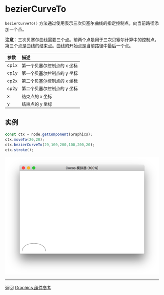 # bezierCurveTo

`bezierCurveTo()` 方法通过使用表示三次贝塞尔曲线的指定控制点，向当前路径添加一个点。

**注意**：三次贝塞尔曲线需要三个点。前两个点是用于三次贝塞尔计算中的控制点，第三个点是曲线的结束点。曲线的开始点是当前路径中最后一个点。

| 参数 |   描述
| :-------------- | :----------- |
|cp1x | 第一个贝塞尔控制点的 x 坐标
|cp1y | 第一个贝塞尔控制点的 y 坐标
|cp2x | 第二个贝塞尔控制点的 x 坐标
|cp2y | 第二个贝塞尔控制点的 y 坐标
|x | 结束点的 x 坐标
|y | 结束点的 y 坐标

## 实例

```ts
const ctx = node.getComponent(Graphics);
ctx.moveTo(20,20);
ctx.bezierCurveTo(20,100,200,100,200,20);
ctx.stroke();
```

<img src="./bezierCurveTo.png">

<hr>

返回 [Graphics 组件参考](../graphics.md)
